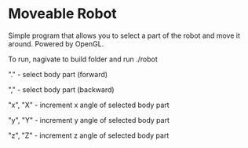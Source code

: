 # Moveable Robot
Simple program that allows you to select a part of the robot and move it around. Powered by OpenGL.

To run, nagivate to build folder and run ./robot

"." - select body part (forward)

"," - select body part (backward)

"x", "X" - increment x angle of selected body part

"y", "Y" - increment y angle of selected body part

"z", "Z" - increment z angle of selected body part
